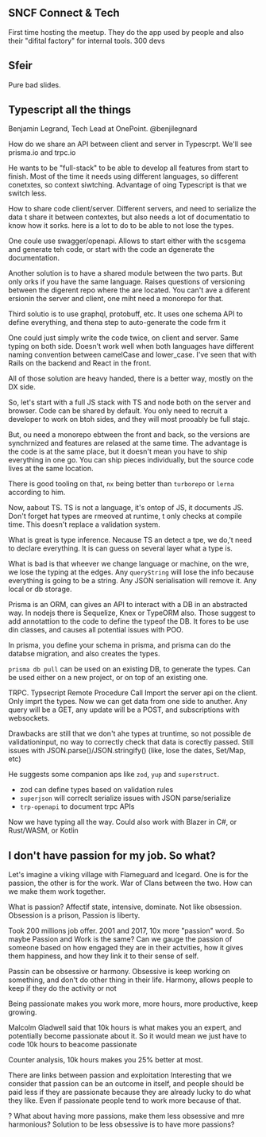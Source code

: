 ## SNCF Connect & Tech

First time hosting the meetup. They do the app used by people and also their
"difital factory" for internal tools. 300 devs

## Sfeir

Pure bad slides.

## Typescript all the things

Benjamin Legrand, Tech Lead at OnePoint. @benjilegnard

How do we share an API between client and server in Typescrpt. We'll see
prisma.io and trpc.io

He wants to be "full-stack" to be able to develop all features from start to
finish. Most of the time it needs using different languages, so different
conetxtes, so context siwtching. Advantage of oing Typescript is that we switch
less.

How to share code client/server. Different servers, and need to serialize the
data t share it between contextes, but also needs a lot of documentatio to know
how it sorks. here is a lot to do to be able to not lose the types.

One coule use swagger/openapi. Allows to start either with the scsgema and
generate teh code, or start with the code an dgenerate the documentation.

Another solution is to have a shared module between the two parts. But only orks
if you have the same language. Raises questions of versioning between the
digerent repo where the are located. You can't ave a diferent ersionin the
server and client, one miht need a monorepo for that.

Third solutio is to use graphql, protobuff, etc. It uses one schema API to
define everything, and thena  step to auto-generate the code frm it

One could just simply write the code twice, on client and server. Same typing on
both side. Doesn't work well when both languages have different naming
convention between camelCase and lower_case. I've seen that with Rails on the
backend and React in the front.

All of those solution are heavy handed, there is a better way, mostly on the DX
side.

So, let's start with a full JS stack with TS and node both on the server and
browser. Code can be shared by default. You only need to recruit a developer to
work on btoh sides, and they will most prooably be full stajc.

But, ou need a monorepo ebtween the front and back, so the versions are
synchrnized and features are relased at the same time. The advantage is the code
is at the same place, but it doesn't mean you have to ship everything in one go.
You can ship pieces individually, but the source code lives at the same
location.

There is good tooling on that, `nx` being better than `turborepo` or `lerna`
according to him.

Now, aabout TS. TS is not a language, it's ontop of JS, it documents JS. Don't
forget hat types are rmeoved at runtime, t only checks at compile time. This
doesn't replace a validation system.

What is great is type inference. Necause TS an detect a tpe, we do,'t need to
declare everything. It is can guess on several layer what a type is.

What is bad is that wheever we change language or machine, on the wre, we lose
the typing at the edges. Any `queryString` will lose the info because everything
is going to be a string. Any JSON serialisation will remove it. Any local or db
storage.

Prisma is an ORM, can gives an API to interact with a DB in an abstracted way.
In nodejs there is Sequelize, Knex or TypeORM also. Those suggest to add
annotattion to the code to define the typeof the DB. It fores to be use din
classes, and causes all potential issues with POO.

In prisma, you define your schema in prisma, and prisma can do the databse
migration, and also creates the types.

`prisma db pull` can be used on an existing DB, to generate the types. Can be
used either on a new project, or on top of an existing one.

TRPC. Typsecript Remote Procedure Call
Import the server api on the client. Only imprt the types. Now we can get data
from one side to anuther.
Any query will be a GET, any update will be a POST, and subscriptions with
websockets.

Drawbacks are still that we don't ahe types at truntime, so not possible de
validationinput, no way to correctly check that data is corectly passed. Still
issues with JSON.parse()/JSON.stringify() (like, lose the dates, Set/Map, etc)

He suggests some companion aps like `zod`, `yup` and  `superstruct`.
- zod can define types based on validation rules
- `superjson` will correclt serialize issues with JSON parse/serialize
- `trp-openapi` to document trpc APIs

Now we have typing all the way. Could also work with Blazer in C#, or Rust/WASM,
or Kotlin


## I don't have passion for my job. So what?

Let's imagine a viking village with Flameguard and Icegard. One is for the
passion, the other is for the work. War of Clans between the two. How can we
make them work together.

What is passion? Affectif state, intensive, dominate. Not like obsession.
Obsession is a prison, Passion is liberty.

Took 200 millions job offer. 2001 and 2017, 10x more "passion" word. So maybe
Passion and Work is the same?
Can we gauge the passion of someone based on how engaged they are in their
actvities, how it gives them happiness, and how they link it to their sense of
self.

Passin can be obsessive or harmony.
Obsessive is keep working on something, and don't do other thing in their life.
Harmony, allows people to keep if they do the activity or not

Being passionate makes you work more, more hours, more productive, keep growing.

Malcolm Gladwell said that 10k hours is what makes you an expert, and
potentially become passionate about it. So it would mean we just have to code
10k hours to beacome passionate

Counter analysis, 10k hours makes you 25% better at most.

There are links between passion and exploitation
Interesting that we consider that passion can be an outcome in itself, and
people should be paid less if they are passionate because they are already lucky
to do what they like. Even if passionate people tend to work more because of
that.


? What about having more passions, make them less obsessive and mre harmonious?
Solution to be less obsessive is to have more passions?



